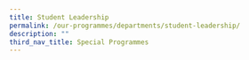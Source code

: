 ```yaml
---
title: Student Leadership
permalink: /our-programmes/departments/student-leadership/
description: ""
third_nav_title: Special Programmes
---
```

